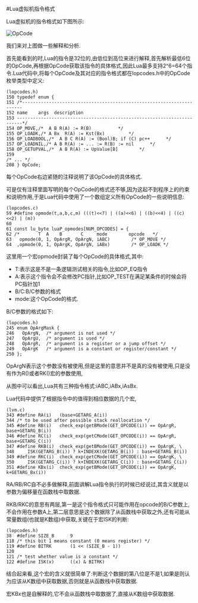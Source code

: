 #Lua虚拟机指令格式

Lua虚拟机的指令格式如下图所示:


![OpCode](https://raw.github.com/lichuang/Lua-Source-Internal/master/pic/opcode.png "OpCode")

我们来对上图做一些解释和分析.

首先能看到的时,Lua的指令是32位的,由低位到高位来进行解释,首先解析最低6位的OpCode,再根据OpCode获取该指令的具体格式,因此Lua最多支持2^6=64个指令.Lua代码中,将每个OpCode及其对应的指令格式都在lopcodes.h中的OpCode枚举类型中定义:

	(lopcodes.h)
	150 typedef enum {
	151 /*----------------------------------------------------------------------
	152 name    args  description
	153 ------------------------------------------------------------------------*/
	154 OP_MOVE,/*  A B R(A) := R(B)          */
	155 OP_LOADK,/* A Bx  R(A) := Kst(Bx)         */
	156 OP_LOADBOOL,/*  A B C R(A) := (Bool)B; if (C) pc++      */
	157 OP_LOADNIL,/* A B R(A) := ... := R(B) := nil      */
	158 OP_GETUPVAL,/*  A B R(A) := UpValue[B]        */
	159
	/* ... */ 
	208 } OpCode;
	
每个OpCode右边紧随的注释说明了该OpCode的具体格式.

可是仅有注释里面写明的每个OpCode的格式还不够,因为这起不到程序上的约束和说明作用,于是Lua代码中使用了一个数组定义所有OpCode的一些说明信息:

	(lopcodes.c)
	59 #define opmode(t,a,b,c,m) (((t)<<7) | ((a)<<6) | ((b)<<4) | ((c)<<2) | (m))
	60 
	61 const lu_byte luaP_opmodes[NUM_OPCODES] = {
	62 /*       T  A    B       C     mode        opcode   */
	63   opmode(0, 1, OpArgR, OpArgN, iABC)        /* OP_MOVE */
	64  ,opmode(0, 1, OpArgK, OpArgN, iABx)        /* OP_LOADK */
	
这里用一个宏opmode封装了每个OpCode的具体格式,其中:

* T:表示这是不是一条逻辑测试相关的指令,比如OP_EQ指令
* A:表示这个指令会不会修改PC指针,比如OP_TEST在满足某条件的时候会将PC指针加1
* B/C:B/C参数的格式
* mode:这个OpCode的格式.

B/C参数的格式如下:

	(lopcodes.h)
	245 enum OpArgMask {
	246   OpArgN,  /* argument is not used */       
	247   OpArgU,  /* argument is used */
	248   OpArgR,  /* argument is a register or a jump offset */
	249   OpArgK   /* argument is a constant or register/constant */
	250 };

OpArgN表示这个参数没有被使用,但是这里的意思并不是真的没有被使用,只是没有作为R()或者RK()宏的参数使用,

从图中可以看出,Lua共有三种指令格式:iABC,iABx,iAsBx.

Lua代码中提供了根据指令中的值得到相应数据的几个宏,
	
	(lvm.c)
	343 #define RA(i)   (base+GETARG_A(i))
	344 /* to be used after possible stack reallocation */
	345 #define RB(i)   check_exp(getBMode(GET_OPCODE(i)) == OpArgR, base+GETARG_B(i))
	346 #define RC(i)   check_exp(getCMode(GET_OPCODE(i)) == OpArgR, base+GETARG_C(i))
	347 #define RKB(i)  check_exp(getBMode(GET_OPCODE(i)) == OpArgK, \
	348     ISK(GETARG_B(i)) ? k+INDEXK(GETARG_B(i)) : base+GETARG_B(i))
	349 #define RKC(i)  check_exp(getCMode(GET_OPCODE(i)) == OpArgK, \
	350     ISK(GETARG_C(i)) ? k+INDEXK(GETARG_C(i)) : base+GETARG_C(i))
	351 #define KBx(i)  check_exp(getBMode(GET_OPCODE(i)) == OpArgK, k+GETARG_Bx(i))

RA/RB/RC自不必多做解释,前面讲解Lua指令执行的时候已经说过,其含义就是以参数为偏移量在函数栈中取数据.

RKB/RKC的意思有两层,第一是这个指令格式只可能作用在opcode的B/C参数上,不会作用在参数A上,第二层意思是这个数据除了从函数栈中获取之外,还有可能从常量数组(也就是K数组)中获取,关键在于宏ISK的判断:

	(lopcodes.h)
 	38  #define SIZE_B      9
	118 /* this bit 1 means constant (0 means register) */
	119 #define BITRK       (1 << (SIZE_B - 1))
	120 
	121 /* test whether value is a constant */
	122 #define ISK(x)      ((x) & BITRK)

结合起来看,这个宏的含义就很简单了:判断这个数据的第八位是不是1,如果是则认为应该从K数组中获取数据,否则就是从函数栈中获取数据.

宏KBx也是自解释的,它不会从函数栈中取数据了,直接从K数组中获取数据.